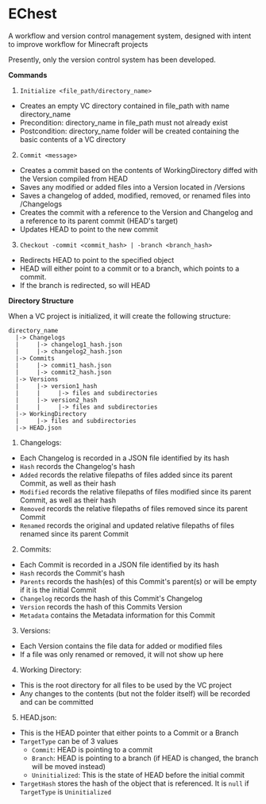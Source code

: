 # EChest
A workflow and version control management system, designed with intent to improve workflow for Minecraft projects

Presently, only the version control system has been developed.

**Commands**
1. ```Initialize <file_path/directory_name>```
  - Creates an empty VC directory contained in file_path with name directory_name
  - Precondition: directory_name in file_path must not already exist
  - Postcondition: directory_name folder will be created containing the basic contents of a VC directory
  
2. ```Commit <message>```
  - Creates a commit based on the contents of WorkingDirectory diffed with the Version compiled from HEAD
  - Saves any modified or added files into a Version located in /Versions
  - Saves a changelog of added, modified, removed, or renamed files into /Changelogs
  - Creates the commit with a reference to the Version and Changelog and a reference to its parent commit (HEAD's target)
  - Updates HEAD to point to the new commit
  
3. ```Checkout -commit <commit_hash> | -branch <branch_hash>```
  - Redirects HEAD to point to the specified object
  - HEAD will either point to a commit or to a branch, which points to a commit.
  - If the branch is redirected, so will HEAD
  
**Directory Structure**

When a VC project is initialized, it will create the following structure:

```
directory_name
  |-> Changelogs
  |     |-> changelog1_hash.json
  |     |-> changelog2_hash.json
  |-> Commits
  |     |-> commit1_hash.json
  |     |-> commit2_hash.json
  |-> Versions
  |     |-> version1_hash
  |     |     |-> files and subdirectories
  |     |-> version2_hash
  |     |     |-> files and subdirectories
  |-> WorkingDirectory
  |     |-> files and subdirectories
  |-> HEAD.json
  ```
  
1. Changelogs:
  - Each Changelog is recorded in a JSON file identified by its hash
  - ```Hash``` records the Changelog's hash
  - ```Added``` records the relative filepaths of files added since its parent Commit, as well as their hash
  - ```Modified``` records the relative filepaths of files modified since its parent Commit, as well as their hash
  - ```Removed``` records the relative filepaths of files removed since its parent Commit
  - ```Renamed``` records the original and updated relative filepaths of files renamed since its parent Commit
2. Commits:
  - Each Commit is recorded in a JSON file identified by its hash
  - ```Hash``` records the Commit's hash
  - ```Parents``` records the hash(es) of this Commit's parent(s) or will be empty if it is the initial Commit
  - ```Changelog``` records the hash of this Commit's Changelog
  - ```Version``` records the hash of this Commits Version
  - ```Metadata``` contains the Metadata information for this Commit
3. Versions:
  - Each Version contains the file data for added or modified files
  - If a file was only renamed or removed, it will not show up here
4. Working Directory:
  - This is the root directory for all files to be used by the VC project
  - Any changes to the contents (but not the folder itself) will be recorded and can be committed
5. HEAD.json:
  - This is the HEAD pointer that either points to a Commit or a Branch
  - ```TargetType``` can be of 3 values
    - ```Commit```: HEAD is pointing to a commit
    - ```Branch```: HEAD is pointing to a branch (if HEAD is changed, the branch will be moved instead)
    - ```Uninitialized```: This is the state of HEAD before the initial commit
  - ```TargetHash``` stores the hash of the object that is referenced. It is ```null``` if ```TargetType``` is ```Uninitialized```

